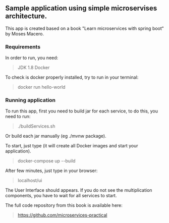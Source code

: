 ## Sample application using simple microservises architecture.
This app is created based on a book "Learn microservices with spring boot" by Moses Macero.

### Requirements
In order to run, you need:
> JDK 1.8
> Docker

To check is docker properly installed, try to run in your terminal:
> docker run hello-world

### Running application
To run this app, first you need to build jar for each service, to do this, you need to run:

> ./buildServices.sh

Or build each jar manually (eg ./mvnw package).

To start, just type (it will create all Docker images and start your application).

> docker-compose up --build

After few minutes, just type in your browser:

> localhost/ui

The User Interface should appears. If you do not see the multiplication components, you have to wait for all services to start.

The full code repository from this book is available here:

> https://github.com/microservices-practical



